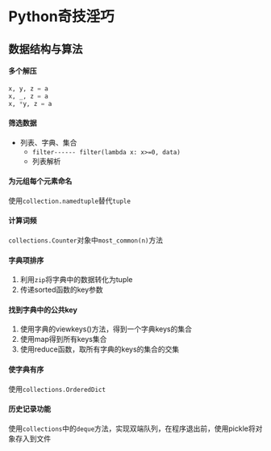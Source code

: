 # Python奇技淫巧

## 数据结构与算法

#### 多个解压

```python
x, y, z = a
x, _, z = a
x, *y, z = a
```

#### 筛选数据

- 列表、字典、集合
  - `filter------ filter(lambda x: x>=0, data)`  
  - 列表解析

#### 为元组每个元素命名

使用`collection.namedtuple`替代`tuple`

#### 计算词频

`collections.Counter`对象中`most_common(n)`方法

#### 字典项排序

1.  利用`zip`将字典中的数据转化为tuple
2. 传递sorted函数的key参数

#### 找到字典中的公共key

1. 使用字典的viewkeys()方法，得到一个字典keys的集合
2. 使用map得到所有keys集合
3. 使用reduce函数，取所有字典的keys的集合的交集

#### 使字典有序

使用`collections.OrderedDict`

#### 历史记录功能

使用`collections`中的`deque`方法，实现双端队列，在程序退出前，使用pickle将对象存入到文件





